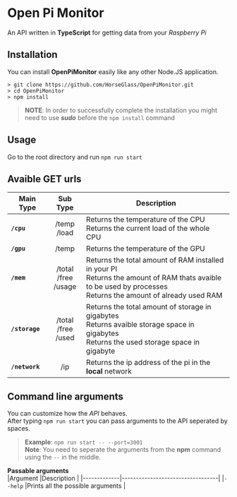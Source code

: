 # Open Pi Monitor

An API written in **TypeScript** for getting data from your *Raspberry Pi*

## Installation

You can install **OpenPiMonitor** easily like any other Node.JS application.
```
> git clone https://github.com/HorseGlass/OpenPiMonitor.git
> cd OpenPiMonitor
> npm install
```
> **NOTE**: In order to successfully complete the installation you might need to use ***sudo*** before the `npm install` command

## Usage

Go to the root directory and run `npm run start`

## Avaible GET urls

|Main Type |Sub Type                 |Description|
|----------|:-----------------------:|-----------|
|**`/cpu`**|/temp<br>/load           |Returns the temperature of the CPU<br>Returns the current load of the whole CPU|
|**`/gpu`**|/temp                    |Returns the temperature of the GPU|
|**`/mem`**|/total<br>/free<br>/usage|Returns the total amount of RAM installed in your PI<br>Returns the amount of RAM thats avaible to be used by processes<br>Returns the amount of already used RAM|
|**`/storage`**|/total<br>/free<br>/used|Returns the total amount of storage in gigabytes<br>Returns avaible storage space in gigabytes<br>Returns the used storage space in gigabyte|
|**`/network`**|/ip|Returns the ip address of the pi in the **local** network|

## Command line arguments

You can customize how the *API* behaves.  
After typing `npm run start` you can pass arguments to the API seperated by spaces.
> **Example**: `npm run start -- --port=3001`  
> **Note**: You need to seperate the arguments from the **npm** command using the `--` in the middle.

**Passable arguments**  
|Argument     |Description                       |
|-------------|----------------------------------|
|`--help`     |Prints all the possible arguments |
